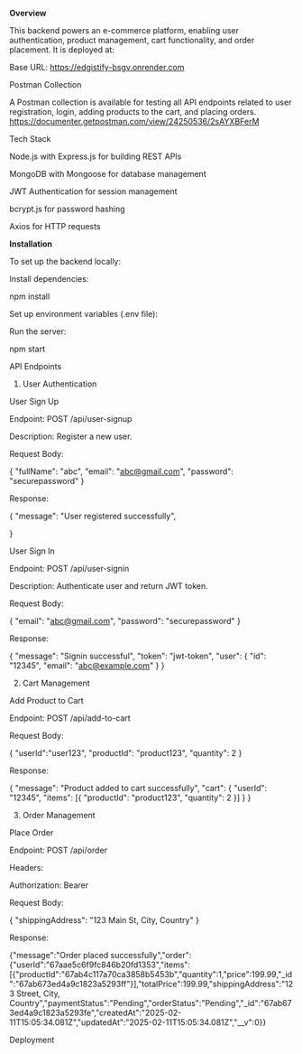 

**Overview**

This backend powers an e-commerce platform, enabling user authentication, product management, cart functionality, and order placement. It is deployed at:

Base URL: https://edgistify-bsgv.onrender.com


Postman Collection

A Postman collection is available for testing all API endpoints related to user registration, login, adding products to the cart, and placing orders.
https://documenter.getpostman.com/view/24250536/2sAYXBFerM

Tech Stack

Node.js with Express.js for building REST APIs

MongoDB with Mongoose for database management

JWT Authentication for session management

bcrypt.js for password hashing

Axios for HTTP requests

**Installation**

To set up the backend locally:



Install dependencies:

npm install

Set up environment variables (.env file):



Run the server:

npm start

API Endpoints

1. User Authentication

User Sign Up

Endpoint: POST /api/user-signup

Description: Register a new user.

Request Body:

{
  "fullName": "abc",
  "email": "abc@gmail.com",
  "password": "securepassword"
}

Response:

{
  "message": "User registered successfully",
 
}

User Sign In

Endpoint: POST /api/user-signin

Description: Authenticate user and return JWT token.

Request Body:

{
  "email": "abc@gmail.com",
  "password": "securepassword"
}

Response:

{
  "message": "Signin successful",
  "token": "jwt-token",
  "user": { "id": "12345", "email": "abc@example.com" }
}

2. Cart Management

Add Product to Cart

Endpoint: POST /api/add-to-cart



Request Body:

{
"userId":"user123",
  "productId": "product123",
  "quantity": 2
}

Response:

{
  "message": "Product added to cart successfully",
  "cart": {
    "userId": "12345",
    "items": [{ "productId": "product123", "quantity": 2 }]
  }
}

3. Order Management

Place Order

Endpoint: POST /api/order

Headers:

Authorization: Bearer <jwt-token>

Request Body:

{
  "shippingAddress": "123 Main St, City, Country"
}

Response:

{"message":"Order placed successfully","order":{"userId":"67aae5c6f9fc846b20fd1353","items":[{"productId":"67ab4c117a70ca3858b5453b","quantity":1,"price":199.99,"_id":"67ab673ed4a9c1823a5293ff"}],"totalPrice":199.99,"shippingAddress":"123 Street, City, Country","paymentStatus":"Pending","orderStatus":"Pending","_id":"67ab673ed4a9c1823a5293fe","createdAt":"2025-02-11T15:05:34.081Z","updatedAt":"2025-02-11T15:05:34.081Z","__v":0}}


Deployment



